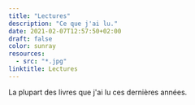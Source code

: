 ```yaml
---
title: "Lectures"
description: "Ce que j'ai lu."
date: 2021-02-07T12:57:50+02:00
draft: false
color: sunray
resources:
  - src: "*.jpg"
linktitle: Lectures
---
```


La plupart des livres que j'ai lu ces dernières années.